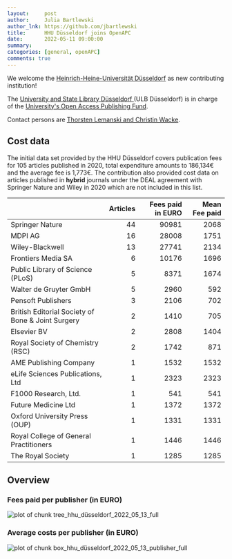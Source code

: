 ```yaml
---
layout:     post
author:     Julia Bartlewski
author_lnk: https://github.com/jbartlewski
title:      HHU Düsseldorf joins OpenAPC
date:       2022-05-11 09:00:00
summary:    
categories: [general, openAPC]
comments: true
---
```





We welcome the [Heinrich-Heine-Universität Düsseldorf](https://www.hhu.de/en/) as new contributing institution!

The [University and State Library Düsseldorf ](https://www.ulb.hhu.de/en/) (ULB Düsseldorf) is in charge of the [University's Open Access Publishing Fund](https://www.ulb.hhu.de/en/reseach-teaching-publishing/open-access/hhus-open-access-fund).

Contact persons are [Thorsten Lemanski and Christin Wacke](<mailto:apc.publikationsdienste@ulb.hhu.de>).

## Cost data



The initial data set provided by the HHU Düsseldorf covers publication fees for 105 articles published in 2020, total expenditure amounts to 186,134€ and the average fee is 1,773€. The contribution also provided cost data on articles published in **hybrid** journals under the DEAL agreement with Springer Nature and Wiley in 2020 which are not included in this list.



|                                                  | Articles| Fees paid in EURO| Mean Fee paid|
|:-------------------------------------------------|--------:|-----------------:|-------------:|
|Springer Nature                                   |       44|             90981|          2068|
|MDPI AG                                           |       16|             28008|          1751|
|Wiley-Blackwell                                   |       13|             27741|          2134|
|Frontiers Media SA                                |        6|             10176|          1696|
|Public Library of Science (PLoS)                  |        5|              8371|          1674|
|Walter de Gruyter GmbH                            |        5|              2960|           592|
|Pensoft Publishers                                |        3|              2106|           702|
|British Editorial Society of Bone & Joint Surgery |        2|              1410|           705|
|Elsevier BV                                       |        2|              2808|          1404|
|Royal Society of Chemistry (RSC)                  |        2|              1742|           871|
|AME Publishing Company                            |        1|              1532|          1532|
|eLife Sciences Publications, Ltd                  |        1|              2323|          2323|
|F1000 Research, Ltd.                              |        1|               541|           541|
|Future Medicine Ltd                               |        1|              1372|          1372|
|Oxford University Press (OUP)                     |        1|              1331|          1331|
|Royal College of General Practitioners            |        1|              1446|          1446|
|The Royal Society                                 |        1|              1285|          1285|

## Overview

### Fees paid per publisher (in EURO)

![plot of chunk tree_hhu_düsseldorf_2022_05_13_full](/figure/tree_hhu_düsseldorf_2022_05_13_full-1.png)

###  Average costs per publisher (in EURO)

![plot of chunk box_hhu_düsseldorf_2022_05_13_publisher_full](/figure/box_hhu_düsseldorf_2022_05_13_publisher_full-1.png)

